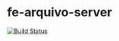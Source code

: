 # fe-arquivo-server

[![Build Status](https://travis-ci.org/fernandoe/sp-0001.svg?branch=master)](https://travis-ci.org/fernandoe/sp-0001)
